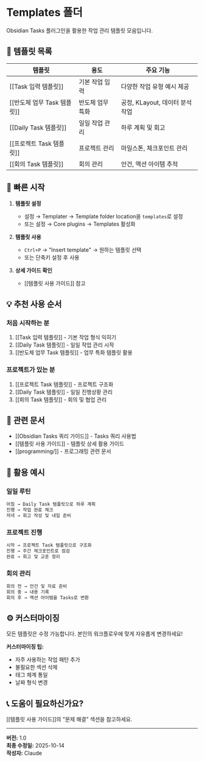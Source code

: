 # Templates 폴더

Obsidian Tasks 플러그인을 활용한 작업 관리 템플릿 모음입니다.

## 📂 템플릿 목록

| 템플릿 | 용도 | 주요 기능 |
|--------|------|----------|
| [[Task 입력 템플릿]] | 기본 작업 입력 | 다양한 작업 유형 예시 제공 |
| [[반도체 업무 Task 템플릿]] | 반도체 업무 특화 | 공정, KLayout, 데이터 분석 작업 |
| [[Daily Task 템플릿]] | 일일 작업 관리 | 하루 계획 및 회고 |
| [[프로젝트 Task 템플릿]] | 프로젝트 관리 | 마일스톤, 체크포인트 관리 |
| [[회의 Task 템플릿]] | 회의 관리 | 안건, 액션 아이템 추적 |

## 🚀 빠른 시작

1. **템플릿 설정**
   - 설정 → Templater → Template folder location을 `templates`로 설정
   - 또는 설정 → Core plugins → Templates 활성화

2. **템플릿 사용**
   - `Ctrl+P` → "Insert template" → 원하는 템플릿 선택
   - 또는 단축키 설정 후 사용

3. **상세 가이드 확인**
   - [[템플릿 사용 가이드]] 참고

## 💡 추천 사용 순서

### 처음 시작하는 분
1. [[Task 입력 템플릿]] - 기본 작업 형식 익히기
2. [[Daily Task 템플릿]] - 일일 작업 관리 시작
3. [[반도체 업무 Task 템플릿]] - 업무 특화 템플릿 활용

### 프로젝트가 있는 분
1. [[프로젝트 Task 템플릿]] - 프로젝트 구조화
2. [[Daily Task 템플릿]] - 일일 진행상황 관리
3. [[회의 Task 템플릿]] - 회의 및 협업 관리

## 🔗 관련 문서

- [[Obsidian Tasks 쿼리 가이드]] - Tasks 쿼리 사용법
- [[템플릿 사용 가이드]] - 템플릿 상세 활용 가이드
- [[programming/]] - 프로그래밍 관련 문서

## 🎯 활용 예시

### 일일 루틴
```markdown
아침 → Daily Task 템플릿으로 하루 계획
진행 → 작업 완료 체크
저녁 → 회고 작성 및 내일 준비
```

### 프로젝트 진행
```markdown
시작 → 프로젝트 Task 템플릿으로 구조화
진행 → 주간 체크포인트로 점검
완료 → 회고 및 교훈 정리
```

### 회의 관리
```markdown
회의 전 → 안건 및 자료 준비
회의 중 → 내용 기록
회의 후 → 액션 아이템을 Tasks로 변환
```

## ⚙️ 커스터마이징

모든 템플릿은 수정 가능합니다. 본인의 워크플로우에 맞게 자유롭게 변경하세요!

**커스터마이징 팁:**
- 자주 사용하는 작업 패턴 추가
- 불필요한 섹션 삭제
- 태그 체계 통일
- 날짜 형식 변경

## 📞 도움이 필요하신가요?

[[템플릿 사용 가이드]]의 "문제 해결" 섹션을 참고하세요.

---

**버전:** 1.0  
**최종 수정일:** 2025-10-14  
**작성자:** Claude
